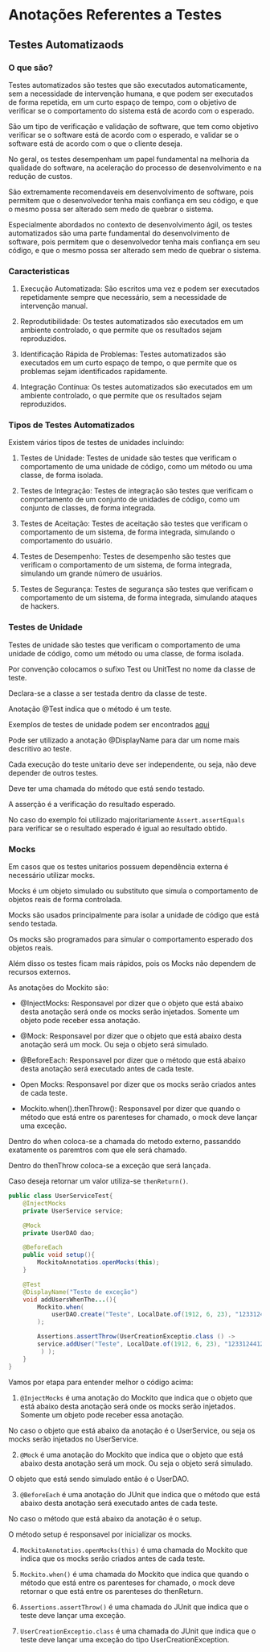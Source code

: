 # Anotações Referentes a Testes

## Testes Automatizaods

### O que são?

Testes automatizados são testes que são executados automaticamente, sem a necessidade de intervenção humana, e que podem ser executados de forma repetida, em um curto espaço de tempo, com o objetivo de verificar se o comportamento do sistema está de acordo com o esperado.

São um tipo de verificação e validação de software, que tem como objetivo verificar se o software está de acordo com o esperado, e validar se o software está de acordo com o que o cliente deseja.

No geral, os testes desempenham um papel fundamental na melhoria da qualidade do software, na aceleração do processo de desenvolvimento e na redução de custos.

São extremamente recomendaveis em desenvolvimento de software, pois permitem que o desenvolvedor tenha mais confiança em seu código, e que o mesmo possa ser alterado sem medo de quebrar o sistema.

Especialmente abordados no contexto de desenvolvimento ágil, os testes automatizados são uma parte fundamental do desenvolvimento de software, pois permitem que o desenvolvedor tenha mais confiança em seu código, e que o mesmo possa ser alterado sem medo de quebrar o sistema.

### Caracteristicas

1. Execução Automatizada: São escritos uma vez e podem ser executados repetidamente sempre que necessário, sem a necessidade de intervenção manual.

2. Reprodutibilidade: Os testes automatizados são executados em um ambiente controlado, o que permite que os resultados sejam reproduzidos.

3. Identificação Rápida de Problemas: Testes automatizados são executados em um curto espaço de tempo, o que permite que os problemas sejam identificados rapidamente.

4. Integração Contínua: Os testes automatizados são executados em um ambiente controlado, o que permite que os resultados sejam reproduzidos.


### Tipos de Testes Automatizados

Existem vários tipos de testes de unidades incluindo:

1. Testes de Unidade: Testes de unidade são testes que verificam o comportamento de uma unidade de código, como um método ou uma classe, de forma isolada.

2. Testes de Integração: Testes de integração são testes que verificam o comportamento de um conjunto de unidades de código, como um conjunto de classes, de forma integrada.

3. Testes de Aceitação: Testes de aceitação são testes que verificam o comportamento de um sistema, de forma integrada, simulando o comportamento do usuário.

4. Testes de Desempenho: Testes de desempenho são testes que verificam o comportamento de um sistema, de forma integrada, simulando um grande número de usuários.

5. Testes de Segurança: Testes de segurança são testes que verificam o comportamento de um sistema, de forma integrada, simulando ataques de hackers.


### Testes de Unidade

Testes de unidade são testes que verificam o comportamento de uma unidade de código, como um método ou uma classe, de forma isolada.

Por convenção colocamos o sufixo Test ou UnitTest no nome da classe de teste.

Declara-se a classe a ser testada dentro da classe de teste.

Anotação @Test indica que o método é um teste.

Exemplos de testes de unidade podem ser encontrados [aqui](/Testes/testes_unidade.java)

Pode ser utilizado a anotação @DisplayName para dar um nome mais descritivo ao teste.

Cada execução do teste unitario deve ser independente, ou seja, não deve depender de outros testes.

Deve ter uma chamada do método que está sendo testado.

A asserção é a verificação do resultado esperado.

No caso do exemplo foi utilizado majoritariamente ```Assert.assertEquals``` para verificar se o resultado esperado é igual ao resultado obtido.

### Mocks

Em casos que os testes unitarios possuem dependência externa é necessário utilizar mocks.

Mocks é um objeto simulado ou substituto que simula o comportamento de objetos reais de forma controlada.

Mocks são usados principalmente para isolar a unidade de código que está sendo testada.

Os mocks são programados para simular o comportamento esperado dos objetos reais.

Além disso os testes ficam mais rápidos, pois os Mocks não dependem de recursos externos.

As anotações do Mockito são:

- @InjectMocks: Responsavel por dizer que o objeto que está abaixo desta anotação será onde os mocks serão injetados. Somente um objeto pode receber essa anotação.

- @Mock: Responsavel por dizer que o objeto que está abaixo desta anotação será um mock. Ou seja o objeto será simulado.

- @BeforeEach: Responsavel por dizer que o método que está abaixo desta anotação será executado antes de cada teste.

- Open Mocks: Responsavel por dizer que os mocks serão criados antes de cada teste.

- Mockito.when().thenThrow(): Responsavel por dizer que quando o método que está entre os parenteses for chamado, o mock deve lançar uma exceção.

Dentro do when coloca-se a chamada do metodo externo, passanddo exatamente os paremtros com que ele será chamado.

Dentro do thenThrow coloca-se a exceção que será lançada.

Caso deseja retornar um valor utiliza-se ```thenReturn()```.

```java
public class UserServiceTest{
    @InjectMocks
    private UserService service;

    @Mock
    private UserDAO dao;

    @BeforeEach
    public void setup(){
        MockitoAnnotatios.openMocks(this);
    }

    @Test
    @DisplayName("Teste de exceção")
    void addUsersWhenThe...(){
        Mockito.when(
            userDAO.create("Teste", LocalDate.of(1912, 6, 23), "1233124412").thenThrow(UserCreationException.class)
        );

        Assertions.assertThrow(UserCreationExceptio.class () ->
        service.addUser("Teste", LocalDate.of(1912, 6, 23), "1233124412"
         ) );
    }
}
```


Vamos por etapa para entender melhor o código acima:

1. ```@InjectMocks``` é uma anotação do Mockito que indica que o objeto que está abaixo desta anotação será onde os mocks serão injetados. Somente um objeto pode receber essa anotação.

No caso o objeto que está abaixo da anotação é o UserService, ou seja os mocks serão injetados no UserService.

2. ```@Mock``` é uma anotação do Mockito que indica que o objeto que está abaixo desta anotação será um mock. Ou seja o objeto será simulado.

O objeto que está sendo simulado então é o UserDAO.

3. ```@BeforeEach``` é uma anotação do JUnit que indica que o método que está abaixo desta anotação será executado antes de cada teste.

No caso o método que está abaixo da anotação é o setup.

O método setup é responsavel por inicializar os mocks.

4. ```MockitoAnnotatios.openMocks(this)``` é uma chamada do Mockito que indica que os mocks serão criados antes de cada teste.

5. ```Mockito.when()``` é uma chamada do Mockito que indica que quando o método que está entre os parenteses for chamado, o mock deve retornar o que está entre os parenteses do thenReturn.

6. ```Assertions.assertThrow()``` é uma chamada do JUnit que indica que o teste deve lançar uma exceção.

7. ```UserCreationExceptio.class``` é uma chamada do JUnit que indica que o teste deve lançar uma exceção do tipo UserCreationException.

